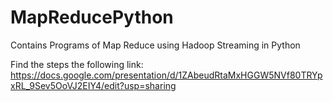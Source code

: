 # MapReducePython
Contains Programs of Map Reduce using Hadoop Streaming in Python 

Find the steps the following link:
https://docs.google.com/presentation/d/1ZAbeudRtaMxHGGW5NVf80TRYpxRL_9Sev5OoVJ2EIY4/edit?usp=sharing
